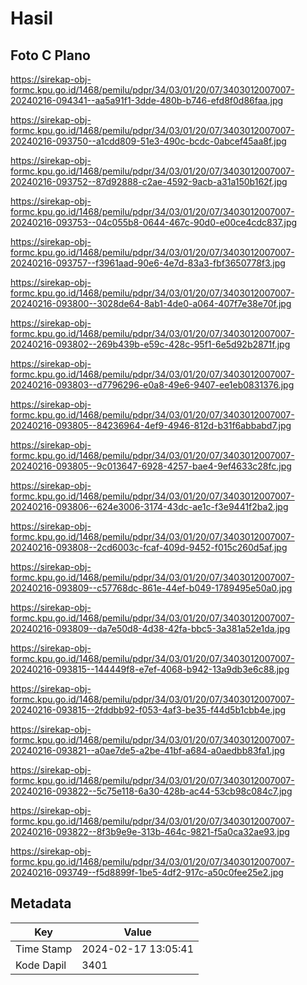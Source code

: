 # Hasil

## Foto C Plano

https://sirekap-obj-formc.kpu.go.id/1468/pemilu/pdpr/34/03/01/20/07/3403012007007-20240216-094341--aa5a91f1-3dde-480b-b746-efd8f0d86faa.jpg

https://sirekap-obj-formc.kpu.go.id/1468/pemilu/pdpr/34/03/01/20/07/3403012007007-20240216-093750--a1cdd809-51e3-490c-bcdc-0abcef45aa8f.jpg

https://sirekap-obj-formc.kpu.go.id/1468/pemilu/pdpr/34/03/01/20/07/3403012007007-20240216-093752--87d92888-c2ae-4592-9acb-a31a150b162f.jpg

https://sirekap-obj-formc.kpu.go.id/1468/pemilu/pdpr/34/03/01/20/07/3403012007007-20240216-093753--04c055b8-0644-467c-90d0-e00ce4cdc837.jpg

https://sirekap-obj-formc.kpu.go.id/1468/pemilu/pdpr/34/03/01/20/07/3403012007007-20240216-093757--f3961aad-90e6-4e7d-83a3-fbf3650778f3.jpg

https://sirekap-obj-formc.kpu.go.id/1468/pemilu/pdpr/34/03/01/20/07/3403012007007-20240216-093800--3028de64-8ab1-4de0-a064-407f7e38e70f.jpg

https://sirekap-obj-formc.kpu.go.id/1468/pemilu/pdpr/34/03/01/20/07/3403012007007-20240216-093802--269b439b-e59c-428c-95f1-6e5d92b2871f.jpg

https://sirekap-obj-formc.kpu.go.id/1468/pemilu/pdpr/34/03/01/20/07/3403012007007-20240216-093803--d7796296-e0a8-49e6-9407-ee1eb0831376.jpg

https://sirekap-obj-formc.kpu.go.id/1468/pemilu/pdpr/34/03/01/20/07/3403012007007-20240216-093805--84236964-4ef9-4946-812d-b31f6abbabd7.jpg

https://sirekap-obj-formc.kpu.go.id/1468/pemilu/pdpr/34/03/01/20/07/3403012007007-20240216-093805--9c013647-6928-4257-bae4-9ef4633c28fc.jpg

https://sirekap-obj-formc.kpu.go.id/1468/pemilu/pdpr/34/03/01/20/07/3403012007007-20240216-093806--624e3006-3174-43dc-ae1c-f3e9441f2ba2.jpg

https://sirekap-obj-formc.kpu.go.id/1468/pemilu/pdpr/34/03/01/20/07/3403012007007-20240216-093808--2cd6003c-fcaf-409d-9452-f015c260d5af.jpg

https://sirekap-obj-formc.kpu.go.id/1468/pemilu/pdpr/34/03/01/20/07/3403012007007-20240216-093809--c57768dc-861e-44ef-b049-1789495e50a0.jpg

https://sirekap-obj-formc.kpu.go.id/1468/pemilu/pdpr/34/03/01/20/07/3403012007007-20240216-093809--da7e50d8-4d38-42fa-bbc5-3a381a52e1da.jpg

https://sirekap-obj-formc.kpu.go.id/1468/pemilu/pdpr/34/03/01/20/07/3403012007007-20240216-093815--144449f8-e7ef-4068-b942-13a9db3e6c88.jpg

https://sirekap-obj-formc.kpu.go.id/1468/pemilu/pdpr/34/03/01/20/07/3403012007007-20240216-093815--2fddbb92-f053-4af3-be35-f44d5b1cbb4e.jpg

https://sirekap-obj-formc.kpu.go.id/1468/pemilu/pdpr/34/03/01/20/07/3403012007007-20240216-093821--a0ae7de5-a2be-41bf-a684-a0aedbb83fa1.jpg

https://sirekap-obj-formc.kpu.go.id/1468/pemilu/pdpr/34/03/01/20/07/3403012007007-20240216-093822--5c75e118-6a30-428b-ac44-53cb98c084c7.jpg

https://sirekap-obj-formc.kpu.go.id/1468/pemilu/pdpr/34/03/01/20/07/3403012007007-20240216-093822--8f3b9e9e-313b-464c-9821-f5a0ca32ae93.jpg

https://sirekap-obj-formc.kpu.go.id/1468/pemilu/pdpr/34/03/01/20/07/3403012007007-20240216-093749--f5d8899f-1be5-4df2-917c-a50c0fee25e2.jpg


## Metadata

| Key        | Value               |
| ---------- | ------------------- |
| Time Stamp | 2024-02-17 13:05:41 |
| Kode Dapil | 3401                |



